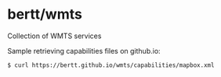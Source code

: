 # bertt/wmts

Collection of WMTS services

Sample retrieving capabilities files on github.io:

```
$ curl https://bertt.github.io/wmts/capabilities/mapbox.xml
```

